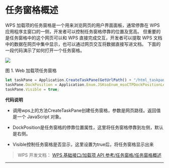 # 任务窗格概述

WPS 加载项的任务窗格是一个用来浏览网页的用户界面面板，通常停靠在 WPS 应用程序主窗口的一侧，开发者可以控制任务窗格停靠的位置及宽高。 但重要的是任务窗格中的这个网页可以和 WPS 直接完成交互，开发者可以提取 WPS 文档中的数据在网页中集中显示，也可以通过网页交互将数据直接写进文档。 下面的一段代码演示了如何打开一个任务窗格。

![](服务器端图像/taskpane.png)

图 1. Web 加载项任务窗格

``` JavaScript
let taskPane = Application.CreateTaskPane(GetUrlPath() + "/html_taskpane.html");
taskPane.DockPosition = Application.Enum.JSKsoEnum_msoCTPDockPositionLeft;
taskPane.Visible = true;
```

**代码说明**

- 调用wps上的方法CreateTaskPane创建任务窗格，参数是网页路径。返回值是一个 JavaScript 对象。

- DockPosition是任务窗格的停靠位置属性，这里将任务窗格停靠到左侧，默认是右侧。

- Visible控制任务窗格是否显示，这里设置为true后，将任务窗格显示出来

> WPS 开发文档： [WPS 基础接口/加载项 API 参考/任务窗格/任务窗格概述](https://qn.cache.wpscdn.cn/encs/doc/office_v19/topics/WPS%20%E5%9F%BA%E7%A1%80%E6%8E%A5%E5%8F%A3/%E5%8A%A0%E8%BD%BD%E9%A1%B9%20API%20%E5%8F%82%E8%80%83/%E4%BB%BB%E5%8A%A1%E7%AA%97%E6%A0%BC/%E4%BB%BB%E5%8A%A1%E7%AA%97%E6%A0%BC%E6%A6%82%E8%BF%B0.html)

------------------------------------------------------------------------
